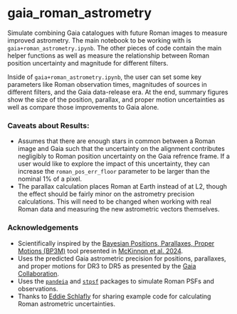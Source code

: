 # gaia_roman_astrometry
Simulate combining Gaia catalogues with future Roman images to measure improved astrometry. The main notebook to be working with is `gaia+roman_astrometry.ipynb`. The other pieces of code contain the main helper functions as well as measure the relationship between Roman position uncertainty and magnitude for different filters. 

Inside of `gaia+roman_astrometry.ipynb`, the user can set some key parameters like Roman observation times, magnitudes of sources in different filters, and the Gaia data-release era. At the end, summary figures show the size of the position, parallax, and proper motion uncertainties as well as compare those improvements to Gaia alone.  

### Caveats about Results:
* Assumes that there are enough stars in common between a Roman image and Gaia such that the uncertainty on the alignment contributes negligibly to Roman position uncertainty on the Gaia refrence frame. If a user would like to explore the impact of this uncertainty, they can increase the `roman_pos_err_floor` parameter to be larger than the nominal 1% of a pixel. 
* The parallax calculation places Roman at Earth instead of at L2, though the effect should be fairly minor on the astrometry precision calculations. This will need to be changed when working with real Roman data and measuring the new astrometric vectors themselves. 

### Acknowledgements
* Scientifically inspired by the [Bayesian Positions, Parallaxes, Proper Motions (BP3M)](https://github.com/KevinMcK95/BayesianPMs) tool presented in [McKinnon et al. 2024](https://ui.adsabs.harvard.edu/abs/2024ApJ...972..150M/abstract).
* Uses the predicted Gaia astrometric precision for positions, parallaxes, and proper motions for DR3 to DR5 as presented by the [Gaia Collaboration](https://www.cosmos.esa.int/web/gaia/science-performance).
* Uses the [`pandeia`](https://pypi.org/project/pandeia.engine/2025.5/#files) and [`stpsf`](https://stpsf.readthedocs.io/en/latest/index.html) packages to simulate Roman PSFs and observations.
* Thanks to [Eddie Schlafly](https://gist.github.com/schlafly) for sharing example code for calculating Roman astrometric uncertainties.
